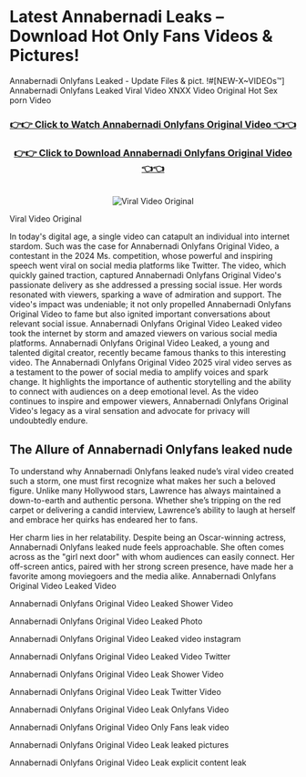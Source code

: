# Latest Annabernadi Leaks – Download Hot Only Fans Videos & Pictures!

Annabernadi Onlyfans Leaked - Update Files & pict. !#[NEW-X~VIDEOs™] Annabernadi Onlyfans Leaked Viral Video XNXX Video Original Hot Sex porn Video
<br>
<div align="center">
<h3><a href="https://links2leaks.com?utm_source=annabernadi&utm_medium=gitlong" rel="nofollow">👉👉 Click to Watch Annabernadi Onlyfans Original Video 👈👈</a></h3>
<h3><a href="https://links2leaks.com?utm_source=annabernadi&utm_medium=gitlong" rel="nofollow">👉👉 Click to Download Annabernadi Onlyfans Original Video 👈👈</a></h3>
<br>
<a href="https://links2leaks.com?utm_source=annabernadi&utm_medium=gitlong" rel="nofollow"><img src="https://i.ibb.co/Gkj2r4b/banner.png" alt="Viral Video Original" style="max-width: 100%; display: inline-block;" data-target="animated-image.originalImage"></a>
</div>

Viral Video Original

In today's digital age, a single video can catapult an individual into internet stardom. Such was the case for Annabernadi Onlyfans Original Video, a contestant in the 2024 Ms. competition, whose powerful and inspiring speech went viral on social media platforms like Twitter.
The video, which quickly gained traction, captured Annabernadi Onlyfans Original Video's passionate delivery as she addressed a pressing social issue. Her words resonated with viewers, sparking a wave of admiration and support. The video's impact was undeniable; it not only propelled Annabernadi Onlyfans Original Video to fame but also ignited important conversations about relevant social issue.
Annabernadi Onlyfans Original Video Leaked video took the internet by storm and amazed viewers on various social media platforms. Annabernadi Onlyfans Original Video Leaked, a young and talented digital creator, recently became famous thanks to this interesting video.
The Annabernadi Onlyfans Original Video 2025 viral video serves as a testament to the power of social media to amplify voices and spark change. It highlights the importance of authentic storytelling and the ability to connect with audiences on a deep emotional level. As the video continues to inspire and empower viewers, Annabernadi Onlyfans Original Video's legacy as a viral sensation and advocate for privacy will undoubtedly endure.

<h2>The Allure of Annabernadi Onlyfans leaked nude</h2>


To understand why Annabernadi Onlyfans leaked nude’s viral video created such a storm, one must first recognize what makes her such a beloved figure. Unlike many Hollywood stars, Lawrence has always maintained a down-to-earth and authentic persona. Whether she’s tripping on the red carpet or delivering a candid interview, Lawrence’s ability to laugh at herself and embrace her quirks has endeared her to fans.

Her charm lies in her relatability. Despite being an Oscar-winning actress, Annabernadi Onlyfans leaked nude feels approachable. She often comes across as the "girl next door" with whom audiences can easily connect. Her off-screen antics, paired with her strong screen presence, have made her a favorite among moviegoers and the media alike.
Annabernadi Onlyfans Original Video Leaked Video

Annabernadi Onlyfans Original Video Leaked Shower Video

Annabernadi Onlyfans Original Video Leaked Photo

Annabernadi Onlyfans Original Video Leaked video instagram

Annabernadi Onlyfans Original Video Leaked Video Twitter

Annabernadi Onlyfans Original Video Leak Shower Video

Annabernadi Onlyfans Original Video Leak Twitter Video

Annabernadi Onlyfans Original Video Leak Onlyfans Video

Annabernadi Onlyfans Original Video Only Fans leak video

Annabernadi Onlyfans Original Video Leak leaked pictures

Annabernadi Onlyfans Original Video Leak explicit content leak